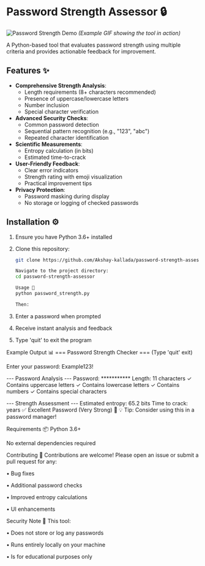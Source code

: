 # Password Strength Assessor 🔒

![Password Strength Demo](demo.gif) *(Example GIF showing the tool in action)*

A Python-based tool that evaluates password strength using multiple criteria and provides actionable feedback for improvement.

## Features ✨

- **Comprehensive Strength Analysis**:
  - Length requirements (8+ characters recommended)
  - Presence of uppercase/lowercase letters
  - Number inclusion
  - Special character verification
- **Advanced Security Checks**:
  - Common password detection
  - Sequential pattern recognition (e.g., "123", "abc")
  - Repeated character identification
- **Scientific Measurements**:
  - Entropy calculation (in bits)
  - Estimated time-to-crack
- **User-Friendly Feedback**:
  - Clear error indicators
  - Strength rating with emoji visualization
  - Practical improvement tips
- **Privacy Protection**:
  - Password masking during display
  - No storage or logging of checked passwords

## Installation ⚙️

1. Ensure you have Python 3.6+ installed
2. Clone this repository:
   ```bash
   git clone https://github.com/Akshay-kallada/password-strength-assessor.git

   Navigate to the project directory:
   cd password-strength-assessor

   Usage 🚀
   python password_strength.py

   Then:

1. Enter a password when prompted

2. Receive instant analysis and feedback

3. Type 'quit' to exit the program

Example Output 📊
=== Password Strength Checker ===
(Type 'quit' exit)

Enter your password: Example123!

--- Password Analysis ---
Password: ***********
Length: 11 characters
✓ Contains uppercase letters
✓ Contains lowercase letters
✓ Contains numbers
✓ Contains special characters

--- Strength Assessment ---
Estimated entropy: 65.2 bits
Time to crack: years
✅ Excellent Password (Very Strong) 💪
💡 Tip: Consider using this in a password manager!

Requirements 📦
Python 3.6+

No external dependencies required

Contributing 🤝
Contributions are welcome! Please open an issue or submit a pull request for any:

• Bug fixes

• Additional password checks

• Improved entropy calculations

• UI enhancements

Security Note 🔐
This tool:

• Does not store or log any passwords

• Runs entirely locally on your machine

• Is for educational purposes only
